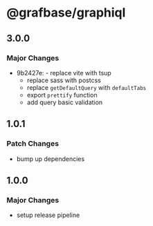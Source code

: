 # @grafbase/graphiql

## 3.0.0

### Major Changes

- 9b2427e: - replace vite with tsup
  - replace sass with postcss
  - replace `getDefaultQuery` with `defaultTabs`
  - export `prettify` function
  - add query basic validation

## 1.0.1

### Patch Changes

- bump up dependencies

## 1.0.0

### Major Changes

- setup release pipeline
